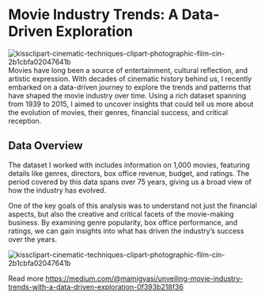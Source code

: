 # **Movie Industry Trends: A Data-Driven Exploration**
![kissclipart-cinematic-techniques-clipart-photographic-film-cin-2b1cbfa02047641b](https://github.com/user-attachments/assets/1a44d194-3fd1-4d7e-bf3c-02a1845cb097)
Movies have long been a source of entertainment, cultural reflection, and artistic expression. With decades of cinematic history behind us, I recently embarked on a data-driven journey to explore the trends and patterns that have shaped the movie industry over time. Using a rich dataset spanning from 1939 to 2015, I aimed to uncover insights that could tell us more about the evolution of movies, their genres, financial success, and critical reception.

## **Data Overview**
The dataset I worked with includes information on 1,000 movies, featuring details like genres, directors, box office revenue, budget, and ratings. The period covered by this data spans over 75 years, giving us a broad view of how the industry has evolved.

One of the key goals of this analysis was to understand not just the financial aspects, but also the creative and critical facets of the movie-making business. By examining genre popularity, box office performance, and ratings, we can gain insights into what has driven the industry’s success over the years.

![kissclipart-cinematic-techniques-clipart-photographic-film-cin-2b1cbfa02047641b](https://github.com/user-attachments/assets/e636b72e-f7ed-4736-b3f6-9c1b9ff98f55)

Read more https://medium.com/@mamigyasi/unveiling-movie-industry-trends-with-a-data-driven-exploration-0f393b218f36
